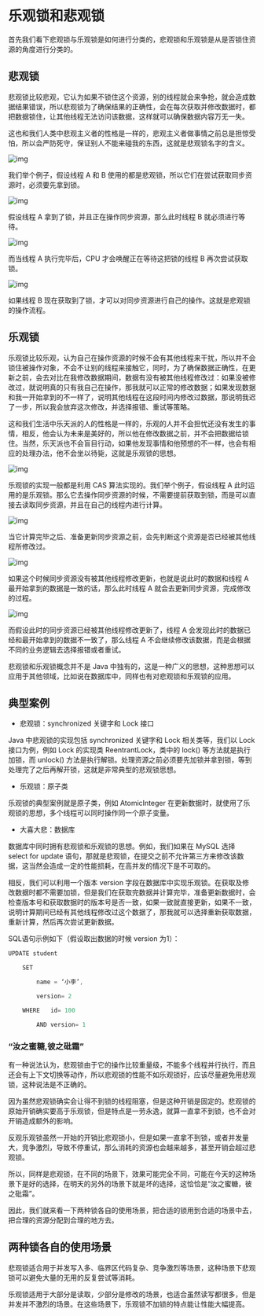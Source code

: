 # 乐观锁和悲观锁

首先我们看下悲观锁与乐观锁是如何进行分类的，悲观锁和乐观锁是从是否锁住资源的角度进行分类的。

## 悲观锁

悲观锁比较悲观，它认为如果不锁住这个资源，别的线程就会来争抢，就会造成数据结果错误，所以悲观锁为了确保结果的正确性，会在每次获取并修改数据时，都把数据锁住，让其他线程无法访问该数据，这样就可以确保数据内容万无一失。

这也和我们人类中悲观主义者的性格是一样的，悲观主义者做事情之前总是担惊受怕，所以会严防死守，保证别人不能来碰我的东西，这就是悲观锁名字的含义。

![img](http://java-engineer.ztianzeng.com/uPic/CgpOIF38fTSAPhRdAABUFKF4IW4912-20211112101009781.png)

我们举个例子，假设线程 A 和 B 使用的都是悲观锁，所以它们在尝试获取同步资源时，必须要先拿到锁。

![img](http://java-engineer.ztianzeng.com/uPic/Cgq2xl38fTSAE0T3AABXxHZ9Gus225-20211112101006617.png)

假设线程 A 拿到了锁，并且正在操作同步资源，那么此时线程 B 就必须进行等待。

![img](http://java-engineer.ztianzeng.com/uPic/Cgq2xl38fTSALLQ8AABbKYnu-eg621-20211112101003886.png)

而当线程 A 执行完毕后，CPU 才会唤醒正在等待这把锁的线程 B 再次尝试获取锁。

![img](http://java-engineer.ztianzeng.com/uPic/CgpOIF38fTSAPYuRAABkLHzXEVA431.png)

如果线程 B 现在获取到了锁，才可以对同步资源进行自己的操作。这就是悲观锁的操作流程。

## 乐观锁

乐观锁比较乐观，认为自己在操作资源的时候不会有其他线程来干扰，所以并不会锁住被操作对象，不会不让别的线程来接触它，同时，为了确保数据正确性，在更新之前，会去对比在我修改数据期间，数据有没有被其他线程修改过：如果没被修改过，就说明真的只有我自己在操作，那我就可以正常的修改数据；如果发现数据和我一开始拿到的不一样了，说明其他线程在这段时间内修改过数据，那说明我迟了一步，所以我会放弃这次修改，并选择报错、重试等策略。

这和我们生活中乐天派的人的性格是一样的，乐观的人并不会担忧还没有发生的事情，相反，他会认为未来是美好的，所以他在修改数据之前，并不会把数据给锁住。当然，乐天派也不会盲目行动，如果他发现事情和他预想的不一样，也会有相应的处理办法，他不会坐以待毙，这就是乐观锁的思想。

![img](http://java-engineer.ztianzeng.com/uPic/Cgq2xl38fqeAFJ8QAABFSTPDdrc325.png)

乐观锁的实现一般都是利用 CAS 算法实现的。我们举个例子，假设线程 A 此时运用的是乐观锁。那么它去操作同步资源的时候，不需要提前获取到锁，而是可以直接去读取同步资源，并且在自己的线程内进行计算。

![img](http://java-engineer.ztianzeng.com/uPic/CgpOIF38fqeAIE65AABSE0sY_RQ235.png)

当它计算完毕之后、准备更新同步资源之前，会先判断这个资源是否已经被其他线程所修改过。

![img](http://java-engineer.ztianzeng.com/uPic/Cgq2xl38g46AE_bVAABmy6oWA2I750.png)

如果这个时候同步资源没有被其他线程修改更新，也就是说此时的数据和线程 A 最开始拿到的数据是一致的话，那么此时线程 A 就会去更新同步资源，完成修改的过程。

![img](http://java-engineer.ztianzeng.com/uPic/Cgq2xl38fqeACYJNAACQDeJBU58075.png)

而假设此时的同步资源已经被其他线程修改更新了，线程 A 会发现此时的数据已经和最开始拿到的数据不一致了，那么线程 A 不会继续修改该数据，而是会根据不同的业务逻辑去选择报错或者重试。

悲观锁和乐观锁概念并不是 Java 中独有的，这是一种广义的思想，这种思想可以应用于其他领域，比如说在数据库中，同样也有对悲观锁和乐观锁的应用。

## 典型案例

- 悲观锁：synchronized 关键字和 Lock 接口

Java 中悲观锁的实现包括 synchronized 关键字和 Lock 相关类等，我们以 Lock 接口为例，例如 Lock 的实现类 ReentrantLock，类中的 lock() 等方法就是执行加锁，而 unlock() 方法是执行解锁。处理资源之前必须要先加锁并拿到锁，等到处理完了之后再解开锁，这就是非常典型的悲观锁思想。

- 乐观锁：原子类

乐观锁的典型案例就是原子类，例如 AtomicInteger 在更新数据时，就使用了乐观锁的思想，多个线程可以同时操作同一个原子变量。

- 大喜大悲：数据库

数据库中同时拥有悲观锁和乐观锁的思想。例如，我们如果在 MySQL 选择 select for update 语句，那就是悲观锁，在提交之前不允许第三方来修改该数据，这当然会造成一定的性能损耗，在高并发的情况下是不可取的。

相反，我们可以利用一个版本 version 字段在数据库中实现乐观锁。在获取及修改数据时都不需要加锁，但是我们在获取完数据并计算完毕，准备更新数据时，会检查版本号和获取数据时的版本号是否一致，如果一致就直接更新，如果不一致，说明计算期间已经有其他线程修改过这个数据了，那我就可以选择重新获取数据，重新计算，然后再次尝试更新数据。

SQL语句示例如下（假设取出数据的时候 version 为1）：

```java
UPDATE student

    SET 

        name = ‘小李’,

        version= 2

    WHERE   id= 100

        AND version= 1
```

### “汝之蜜糖,彼之砒霜”

有一种说法认为，悲观锁由于它的操作比较重量级，不能多个线程并行执行，而且还会有上下文切换等动作，所以悲观锁的性能不如乐观锁好，应该尽量避免用悲观锁，这种说法是不正确的。

因为虽然悲观锁确实会让得不到锁的线程阻塞，但是这种开销是固定的。悲观锁的原始开销确实要高于乐观锁，但是特点是一劳永逸，就算一直拿不到锁，也不会对开销造成额外的影响。

反观乐观锁虽然一开始的开销比悲观锁小，但是如果一直拿不到锁，或者并发量大，竞争激烈，导致不停重试，那么消耗的资源也会越来越多，甚至开销会超过悲观锁。

所以，同样是悲观锁，在不同的场景下，效果可能完全不同，可能在今天的这种场景下是好的选择，在明天的另外的场景下就是坏的选择，这恰恰是“汝之蜜糖，彼之砒霜”。

因此，我们就来看一下两种锁各自的使用场景，把合适的锁用到合适的场景中去，把合理的资源分配到合理的地方去。

## 两种锁各自的使用场景

悲观锁适合用于并发写入多、临界区代码复杂、竞争激烈等场景，这种场景下悲观锁可以避免大量的无用的反复尝试等消耗。

乐观锁适用于大部分是读取，少部分是修改的场景，也适合虽然读写都很多，但是并发并不激烈的场景。在这些场景下，乐观锁不加锁的特点能让性能大幅提高。